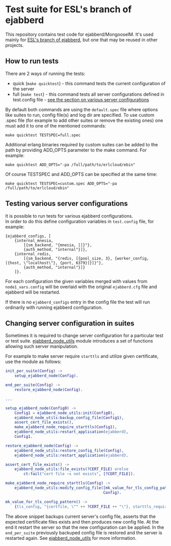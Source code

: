 Test suite for ESL's branch of ejabberd
=======================================

This repository contains test code for ejabberd/MongooseIM.
It's used mainly for [ESL's branch of ejabberd](https://github.com/esl/MongooseIM),
but one that may be reused in other projects.

## How to run tests
There are 2 ways of running the tests:
* quick (`make quicktest`) - this command tests the current configuration of the server
* full (`make test`) - this command tests all server configurations defined in test.config file - [see the section on various server configurations](#testing-various-server-configurations)

By default both commands are using the `default.spec` file where options like suites to run, config file(s) and log dir are specified. To use custom .spec file (for example to add other suites or remove the existing ones) one must add it to one of the mentioned commands:

`make quicktest TESTSPEC=full.spec`

Additional erlang binaries required by custom suites can be added to the path by providing ADD_OPTS parameter to the make command. For example:

`make quicktest ADD_OPTS="-pa /full/path/to/erlcloud/ebin"`

Of course TESTSPEC and ADD_OPTS can be specified at the same time:

`make quicktest TESTSPEC=custom.spec ADD_OPTS="-pa /full/path/to/erlcloud/ebin"`

## Testing various server configurations

It is possible to run tests for various ejabberd configurations.  
In order to do this define configuration variables in `test.config` file, for example:

```
{ejabberd_configs, [
    {internal_mnesia,
        [{sm_backend, "{mnesia, []}"},
        {auth_method, "internal"}]},
    {internal_redis,
        [{sm_backend, "{redis, [{pool_size, 3}, {worker_config, [{host, \"localhost\"}, {port, 6379}]}]}"},
        {auth_method, "internal"}]}
    ]}.
```
For each configuration the given variables merged with values from `node1_vars.config` 
will be overlaid with the original `ejabberd.cfg` file and ejabberd will be restarted.


If there is no `ejabberd_configs` entry in the config file the test will run ordinarily with running ejabberd configuration.

## Changing server configuration in suites ##

Sometimes it is required to change server configuration for a particular
test or test suite. [ejabberd_node_utils](tests/ejabberd_node_utils.erl)
module introduces a set of functions allowing such server manipulation.

For example to make server require `starttls` and utilize given certificate,
use the module as follows:
```erlang
init_per_suite(Config) ->
    setup_ejabberd_node(Config).

end_per_suite(Config) ->
    restore_ejabberd_node(Config).

...

setup_ejabberd_node(Config0) ->
    Config1 = ejabberd_node_utils:init(Config0),
    ejabberd_node_utils:backup_config_file(Config1),
    assert_cert_file_exists(),
    make_ejabberd_node_require_starttls(Config1),
    ejabberd_node_utils:restart_application(ejabberd),
    Config1.

restore_ejabberd_node(Config) ->
    ejabberd_node_utils:restore_config_file(Config),
    ejabberd_node_utils:restart_application(ejabberd).

assert_cert_file_exists() ->
    ejabberd_node_utils:file_exists(?CERT_FILE) orelse
        ct:fail("cert file ~s not exists", [?CERT_FILE]).

make_ejabberd_node_require_starttls(Config) ->
    ejabberd_node_utils:modify_config_file([mk_value_for_tls_config_pattern()],
                                           Config).

mk_value_for_tls_config_pattern() ->
    {tls_config, "{certfile, \"" ++ ?CERT_FILE ++ "\"}, starttls_required,"}.
```

The above snippet backups current server's config file, asserts that
the expected certificate files exists and then produces new config file.
At the end it restart the server so that the new configuration can be applied.
In the `end_per_suite` previously backuped config file is restored and
the server is restarted again. See [ejabberd_node_utils](tests/ejabberd_node_utils.erl)
for more information.

